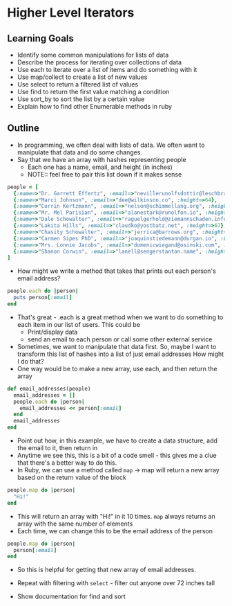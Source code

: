 # Higher Level Iterators

## Learning Goals
+ Identify some common manipulations for lists of data
+ Describe the process for iterating over collections of data
+ Use each to iterate over a list of items and do something with it
+ Use map/collect to create a list of new values
+ Use select to return a filtered list of values
+ Use find to return the first value matching a condition
+ Use sort_by to sort the list by a certain value
+ Explain how to find other Enumerable methods in ruby

## Outline
+ In programming, we often deal with lists of data. We often want to manipulate that data and do some changes.
+ Say that we have an array with hashes representing people
  + Each one has a name, email, and height (in inches)
  + NOTE:: feel free to pair this list down if it makes sense
```ruby
people = [
  {:name=>"Dr. Garrett Effertz", :email=>"nevillerunolfsdottir@leschbradtke.com", :height=>64},
  {:name=>"Marci Johnson", :email=>"dee@wilkinson.co", :height=>64},
  {:name=>"Corrin Kertzmann", :email=>"nelson@schimmellang.org", :height=>59},
  {:name=>"Mr. Mel Parisian", :email=>"alanestark@runolfon.io", :height=>63},
  {:name=>"Dale Schowalter", :email=>"raguelgerhold@ziemannschaden.info", :height=>60},
  {:name=>"Lakita Hills", :email=>"claudko@yostbatz.net", :height=>67},
  {:name=>"Chasity Schowalter", :email=>"jerrica@barrows.org", :height=>59},
  {:name=>"Carmen Sipes PhD", :email=>"joaquinstiedemann@durgan.io", :height=>83},
  {:name=>"Mrs. Lonnie Jacobs", :email=>"domenicwiegand@osinski.com", :height=>74},
  {:name=>"Shanon Corwin", :email=>"lanell@sengerstanton.name", :height=>65}
]
```
+ How might we write a method that takes that prints out each person's email address?
```ruby
people.each do |person|
  puts person[:email]
end
```
+ That's great - .each is a great method when we want to do something to each item in our list of users. This could be
  + Print/display data
  + send an email to each person or call some other external service
+ Sometimes, we want to manipulate that data first. So, maybe I want to transform this list of hashes into a list of just email addresses How might I do that?
+ One way would be to make a new array, use each, and then return the array
```ruby
def email_addresses(people)
  email_addresses = []
  people.each do |person|
    email_addresses << person[:email]
  end
  email_addresses
end
```
+ Point out how, in this example, we have to create a data structure, add the email to it, then return in
+ Anytime we see this, this is a bit of a code smell - this gives me a clue that there's a better way to do this.
+ In Ruby, we can use a method called `map` -> map will return a new array based on the return value of the block
```ruby
people.map do |person|
  "Hi!"
end
```
+ This will return an array with "Hi!" in it 10 times. `map` always returns an array with the same number of elements
+ Each time, we can change this to be the email address of the person
```ruby
people.map do |person|
  person[:email]
end
```
+ So this is helpful for getting that new array of email addresses.

+ Repeat with filtering with `select` - filter out anyone over 72 inches tall 
+ Show documentation for find and sort
